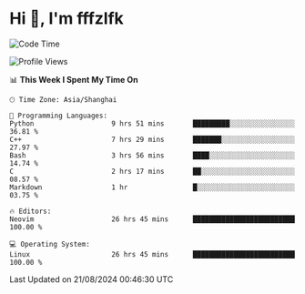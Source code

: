 # Hi 👋, I'm fffzlfk

<!--START_SECTION:waka-->
![Code Time](http://img.shields.io/badge/Code%20Time-926%20hrs%2050%20mins-blue)

![Profile Views](http://img.shields.io/badge/Profile%20Views-0-blue)

📊 **This Week I Spent My Time On** 

```text
🕑︎ Time Zone: Asia/Shanghai

💬 Programming Languages: 
Python                   9 hrs 51 mins       █████████░░░░░░░░░░░░░░░░   36.81 % 
C++                      7 hrs 29 mins       ███████░░░░░░░░░░░░░░░░░░   27.97 % 
Bash                     3 hrs 56 mins       ████░░░░░░░░░░░░░░░░░░░░░   14.74 % 
C                        2 hrs 17 mins       ██░░░░░░░░░░░░░░░░░░░░░░░   08.57 % 
Markdown                 1 hr                █░░░░░░░░░░░░░░░░░░░░░░░░   03.75 % 

🔥 Editors: 
Neovim                   26 hrs 45 mins      █████████████████████████   100.00 % 

💻 Operating System: 
Linux                    26 hrs 45 mins      █████████████████████████   100.00 % 
```


 Last Updated on 21/08/2024 00:46:30 UTC
<!--END_SECTION:waka-->
